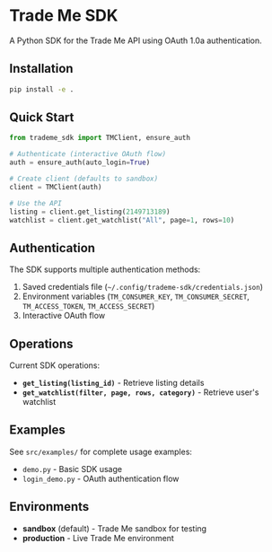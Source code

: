 # Trade Me SDK

A Python SDK for the Trade Me API using OAuth 1.0a authentication.

## Installation

```bash
pip install -e .
```

## Quick Start

```python
from trademe_sdk import TMClient, ensure_auth

# Authenticate (interactive OAuth flow)
auth = ensure_auth(auto_login=True)

# Create client (defaults to sandbox)
client = TMClient(auth)

# Use the API
listing = client.get_listing(2149713189)
watchlist = client.get_watchlist("All", page=1, rows=10)
```

## Authentication

The SDK supports multiple authentication methods:
1. Saved credentials file (`~/.config/trademe-sdk/credentials.json`)
2. Environment variables (`TM_CONSUMER_KEY`, `TM_CONSUMER_SECRET`, `TM_ACCESS_TOKEN`, `TM_ACCESS_SECRET`)
3. Interactive OAuth flow

## Operations

Current SDK operations:

- **`get_listing(listing_id)`** - Retrieve listing details
- **`get_watchlist(filter, page, rows, category)`** - Retrieve user's watchlist

## Examples

See `src/examples/` for complete usage examples:
- `demo.py` - Basic SDK usage
- `login_demo.py` - OAuth authentication flow

## Environments

- **sandbox** (default) - Trade Me sandbox for testing
- **production** - Live Trade Me environment